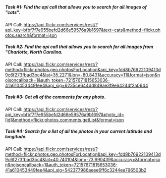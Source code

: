 ##### Task #1: Find the api call that allows you to search for all images of "cats".

API Call: 
https://api.flickr.com/services/rest/?api_key=bfbf7f7e955befd2d66e59576a9b1697&text=cats&method=flickr.photos.search&format=json

##### Task #2: Find the api call that allows you to search for all images from "Charlotte, North Carolina.

API Call: 
https://api.flickr.com/services/rest/?method=flickr.photos.geo.photosForLocation&api_key=fdd8b76922109413d9c6f273fbad3bc4&lat=35.2271&lon=-80.8431&accuracy=11&format=json&nojsoncallback=1&auth_token=72157671815653036-41a610453449fee4&api_sig=6235ce644dd849ae3f9e64244f2a0644

##### Task #3: Get all of the comments for any photo.

API Call:
https://api.flickr.com/services/rest/?api_key=bfbf7f7e955befd2d66e59576a9b1697&photo_id=[id]&method=flickr.photos.comments.getList&format=json

##### Task #4: Search for a list of all the photos in your current latitude and longitude.

API Call:
https://api.flickr.com/services/rest/?method=flickr.photos.geo.photosForLocation&api_key=fdd8b76922109413d9c6f273fbad3bc4&lat=40.740104&lon=-73.990439&accuracy=&format=json&nojsoncallback=1&auth_token=72157671815653036-41a610453449fee4&api_sig=542377986aeee6ff6c3244ee796503b2
